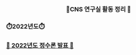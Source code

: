 <div align=center>
  <h3> 📑CNS 연구실 활동 정리 📑 </h3>

</div>
<div align=cneter>
  <h3>⏱️2022년도⏱️ </h3>
  <a href="2023년도 여름방학 블록체인 구조와 이론 박형건.pptx">
    <h3>📖 2022년도 정수론 발표 📖</h3>
  
